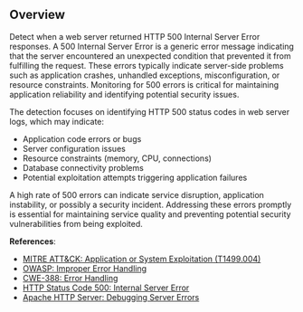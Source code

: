 ## Overview

Detect when a web server returned HTTP 500 Internal Server Error responses. A 500 Internal Server Error is a generic error message indicating that the server encountered an unexpected condition that prevented it from fulfilling the request. These errors typically indicate server-side problems such as application crashes, unhandled exceptions, misconfiguration, or resource constraints. Monitoring for 500 errors is critical for maintaining application reliability and identifying potential security issues.

The detection focuses on identifying HTTP 500 status codes in web server logs, which may indicate:
- Application code errors or bugs
- Server configuration issues
- Resource constraints (memory, CPU, connections)
- Database connectivity problems
- Potential exploitation attempts triggering application failures

A high rate of 500 errors can indicate service disruption, application instability, or possibly a security incident. Addressing these errors promptly is essential for maintaining service quality and preventing potential security vulnerabilities from being exploited.

**References**:
- [MITRE ATT&CK: Application or System Exploitation (T1499.004)](https://attack.mitre.org/techniques/T1499/004/)
- [OWASP: Improper Error Handling](https://owasp.org/www-community/Improper_Error_Handling)
- [CWE-388: Error Handling](https://cwe.mitre.org/data/definitions/388.html)
- [HTTP Status Code 500: Internal Server Error](https://developer.mozilla.org/en-US/docs/Web/HTTP/Status/500)
- [Apache HTTP Server: Debugging Server Errors](https://httpd.apache.org/docs/2.4/misc/security_tips.html#serversidedata) 